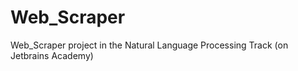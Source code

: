 # Web_Scraper

Web_Scraper project in  the Natural Language Processing Track (on Jetbrains Academy)
